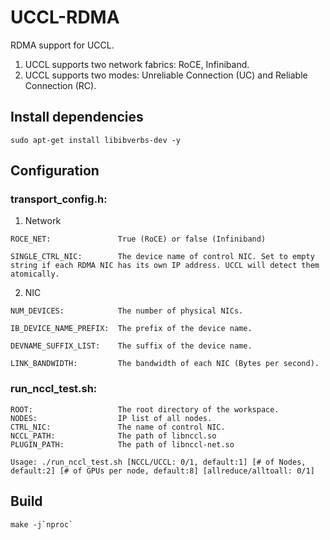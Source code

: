 # UCCL-RDMA

RDMA support for UCCL.

1. UCCL supports two network fabrics: RoCE, Infiniband.
2. UCCL supports two modes: Unreliable Connection (UC) and Reliable Connection (RC).

## Install dependencies
```
sudo apt-get install libibverbs-dev -y
```

## Configuration
### transport_config.h:

1. Network
```
ROCE_NET:               True (RoCE) or false (Infiniband)

SINGLE_CTRL_NIC:        The device name of control NIC. Set to empty string if each RDMA NIC has its own IP address. UCCL will detect them atomically.
```

2. NIC
```
NUM_DEVICES:            The number of physical NICs.

IB_DEVICE_NAME_PREFIX:  The prefix of the device name.

DEVNAME_SUFFIX_LIST:    The suffix of the device name.

LINK_BANDWIDTH:         The bandwidth of each NIC (Bytes per second).
```
### run_nccl_test.sh:
```
ROOT:                   The root directory of the workspace.
NODES:                  IP list of all nodes.
CTRL_NIC:               The name of control NIC.
NCCL_PATH:              The path of libnccl.so
PLUGIN_PATH:            The path of libnccl-net.so

Usage: ./run_nccl_test.sh [NCCL/UCCL: 0/1, default:1] [# of Nodes, default:2] [# of GPUs per node, default:8] [allreduce/alltoall: 0/1]
```

## Build
```
make -j`nproc`
```
